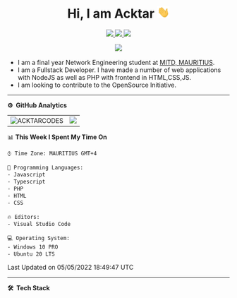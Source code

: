 
<p align="center"> <h1 align="center"> Hi, I am Acktar <img src="./assets/hi.gif" width="28px" alt="waving hand" /> </h1></p>
<p align="center">
<a href="https://discord.gg/McFr2jwNSE"><img src="https://img.shields.io/discord/971081978541658122?color=%239F2B68&label=Discord&style=for-the-badge"/> </a>
<a href="https://www.instagram.com/acktar.pubgm/"><img src="https://img.shields.io/badge/Instagram-E4405F?style=for-the-badge&logo=instagram&logoColor=white"/> </a>
<a href="mailto:acktar@serverkur.net"><img src="https://img.shields.io/badge/Gmail-D14836?style=for-the-badge&logo=gmail&logoColor=white"/> </a>
</p>

<p align="center"> <img src="https://komarev.com/ghpvc/?username=acktarcodes&label=Profile%20Visits&color=blue&style=plastic%22%20alt=%22AcktarCodes" /> </p>

* I am a final year Network Engineering student at [MITD, MAURITIUS](https://www.mitd.mu/).
* I am a Fullstack Developer. I have made a number of web applications with NodeJS as well as PHP with frontend in HTML,CSS,JS.
* I am looking to contribute to the OpenSource Initiative.

***
**⚙️ &nbsp;GitHub Analytics**
<table style="width:100%">
  <tr>
    <td> <img src="https://github-readme-stats.vercel.app/api?username=acktarcodes&show_icons=true&theme=dark&locale=en&hide_border=true" alt="ACKTARCODES" /></td>
    <td><img src="https://github-readme-stats.vercel.app/api/top-langs/?username=acktarcodes&theme=dark&hide_border=true&layout=compact"></td>
  </tr>
</table>

<!-- *** -->
<!--START_SECTION:waka-->
📊 **This Week I Spent My Time On** 

```text
⌚︎ Time Zone: MAURITIUS GMT+4

💬 Programming Languages: 
- Javascript
- Typescript
- PHP
- HTML
- CSS

🔥 Editors: 
- Visual Studio Code

💻 Operating System: 
- Windows 10 PRO
- Ubuntu 20 LTS

```


 Last Updated on 05/05/2022 18:49:47 UTC
<!--END_SECTION:waka-->
***

**🛠 &nbsp;Tech Stack**
